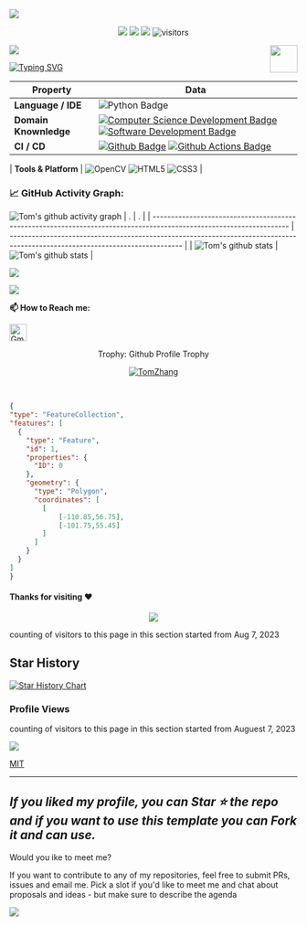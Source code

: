 ![](assets/Bottom_up.svg)

<!--   my-icons -->
<p align="center">
    <a href="https://github.com/TomZhang11/TomZhang11"><img src="https://img.shields.io/badge/status-updating-brightgreen.svg"></a>
    <a href="https://github.com/python/cpython"><img src="https://img.shields.io/badge/Python-3.10-FF1493.svg"></a>
    <a href="https://github.com/TomZhang11/TomZhang11/stargazers"><img src="https://img.shields.io/github/stars/TomZhang11/TomZhang11.svg?logo=github"></a>
    <img src="https://visitor-badge.laobi.icu/badge?page_id=TomZhang11.TomZhang11" alt="visitors"/>
</p>

<!--   my-header-img -->
![](./src/header_.png)
<a href="https://www.python.org/"><img src="https://upload.wikimedia.org/wikipedia/commons/c/c3/Python-logo-notext.svg" align="right" height="48" width="48" ></a>

<!--   my-ticker -->
[![Typing SVG](https://readme-typing-svg.herokuapp.com?color=%2336BCF7&center=true&vCenter=true&width=600&lines=Hi+there+👋,+I+am+Tom+Zhang;+Welcome+to+My+Profile!;Over+1+year+of+programming+experience;Always+learning+new+things+;Machine+learning+enthusiast)](https://git.io/typing-svg)

<!--   my-skils -->
| Property                                        | Data                                                                                                                                                                                                                                                                                                                                                                                                                                                                                                                                                                                                                                                                                                                                                                                                                                                              |
| ----------------------------------------------- | ----------------------------------------------------------------------------------------------------------------------------------------------------------------------------------------------------------------------------------------------------------------------------------------------------------------------------------------------------------------------------------------------------------------------------------------------------------------------------------------------------------------------------------------------------------------------------------------------------------------------------------------------------------------------------------------------------------------------------------------------------------------------------------------------------------------------------------------------------------------- |
| **Language / IDE**                              | ![Python Badge](https://img.shields.io/badge/-Python-3776AB?style=flat&logo=Python&logoColor=white)                                                                                                                                                                                                                                                                                                                                                                                                                                                                                                                                                                                                                                                                                                                                                               |
| **Domain Knownledge**                           | [![Computer Science Development Badge](https://img.shields.io/badge/-Computer%20Science-FAB040?style=flat&logoColor=white)](https://github.com/search?q=user%3ATomZhang11&type=Repositories)  [![Software Development Badge](https://img.shields.io/badge/-Software%20Development-FF6600?style=flat&logoColor=white)](https://github.com/search?q=user%3ATomZhang11&type=Repositories)                                                                                                                                                                                                                                                                                                                                                                                                                                                                            |
| **CI / CD**                                     | [![Github Badge](https://img.shields.io/badge/-Github%20-2088FF?style=flat&logo=Github&logoColor=white)](https://github.com/TomZhang11/TomZhang11) [![Github Actions Badge](https://img.shields.io/badge/-Git%20-2088FF?style=flat&logo=Git&logoColor=white)](https://github.com/TomZhang11/TomZhang11)                                                                                                                                                                                                                                                                                                                                                                                                                                                                                                                                                           |


| **Tools & Platform**                            | ![OpenCV](https://img.shields.io/badge/OpenCV-27338e?style=for-the-badge&logo=OpenCV&logoColor=white) ![HTML5](https://img.shields.io/badge/HTML5-E34F26?style=for-the-badge&logo=html5&logoColor=white) ![CSS3](https://img.shields.io/badge/CSS3-1572B6?style=for-the-badge&logo=css3&logoColor=white)                                                                                                                                                                                                                                                                                                                                                                                                                                                                                                                                                          |


<!--   GitHub stats graph -->
### 📈 GitHub Activity Graph:
<!-- [![Tom's github activity graph]] -->
![Tom's github activity graph](https://raw.githubusercontent.com/TomZhang11/TomZhang11/output/github-contribution-grid-snake.svg)
| .                                                                                                                   | .                                                                                                                             |
| ------------------------------------------------------------------------------------------------------------------- | ----------------------------------------------------------------------------------------------------------------------------- |
| ![Tom's github stats](https://github-readme-stats.vercel.app/api?username=TomZhang11&show_icons=true&theme=radical) | ![Tom's github stats](https://github-readme-stats.vercel.app/api/top-langs/?username=TomZhang11&theme=radical&layout=compact) |

<img src="https://github-readme-streak-stats.herokuapp.com/?user=TomZhang11"></img>

<!--   grid-snake -->
![](https://github.com/TomZhang11/TomZhang11/blob/output/github-contribution-grid-snake.svg)

**📫 How to Reach me:**
<p align="left">
<a href="mailto:tomzhang.canada888@gmail.com" target="blank"><img align="center" src="https://raw.githubusercontent.com/TomZhang11/TomZhang11/master/assets/gmail.svg" alt="Gmail" height="30" width="30" /></a>
</p>

<div align="center">
<summary>Trophy: Github Profile Trophy</summary>
</div>

<p align="center">
<a href="https://github.com/ryo-ma/github-profile-trophy"><img src="https://github-profile-trophy.vercel.app/?username=TomZhang11" alt="TomZhang" /></a>
</p>

<img src="./assets/contribution2021.png" alt="" width="auto" height="auto" />
<img src="./assets/contribution2020.png" alt="" width="auto" height="auto" />
<img src="./assets/contribution2019.png" alt="" width="auto" height="auto" />
<img src="./assets/contribution2018.png" alt="" width="auto" height="auto" />

<!-- Canada - My Home-->
 ```geojson
{
 "type": "FeatureCollection",
 "features": [
   {
     "type": "Feature",
     "id": 1,
     "properties": {
       "ID": 0
     },
     "geometry": {
       "type": "Polygon",
       "coordinates": [
         [
             [-110.85,56.75],
             [-101.75,55.45]
         ]
       ]
     }
   }
 ]
}
```

#### Thanks for visiting :heart:
<p align="center">
<img src="https://profile-counter.glitch.me/TomZhang11/count.svg">

counting of visitors to this page in this section started from Aug 7, 2023

## Star History
[![Star History Chart](https://api.star-history.com/svg?repos=TomZhang11/TomZhang11&type=Date)](https://star-history.com/#TomZhang11/TomZhang11&Date)

### Profile Views
counting of visitors to this page in this section started from Auguest 7, 2023

![](https://count.getloli.com/get/@TomZhang11.github.readme)
</br>

[MIT](LICENSE)
</p>

---
  *If you liked my profile, you can Star ⭐ the repo and if you want to use this template you can Fork it and can use.*
---
Would you ike to meet me?

If you want to contribute to any of my repositories, feel free to submit PRs, issues and email me. Pick a slot if you'd like to meet me and chat about proposals and ideas - but make sure to describe the agenda

![](assets/Bottom_down.svg)
